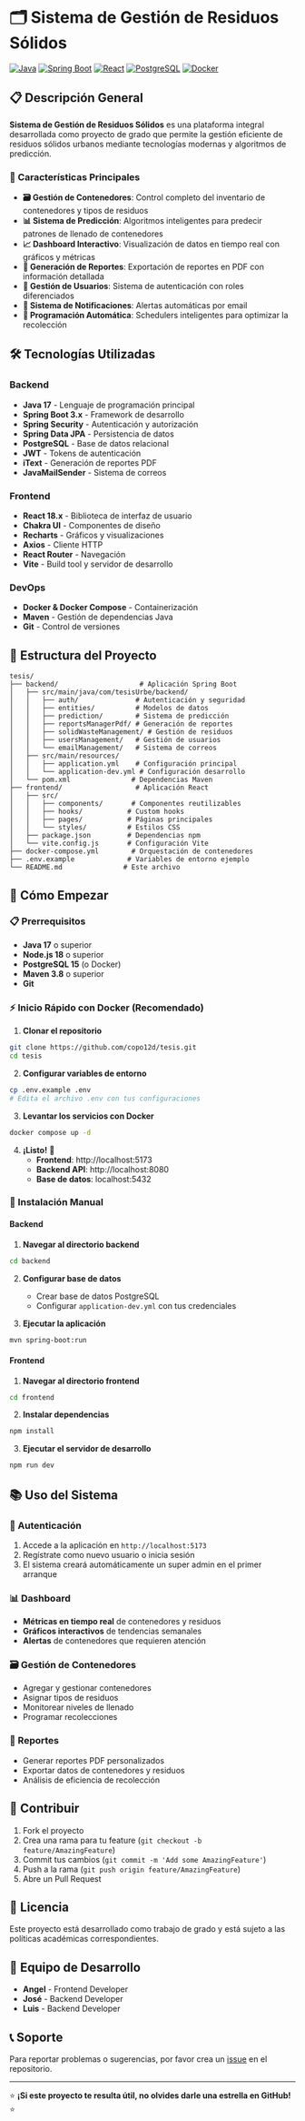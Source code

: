 # 🗂️ Sistema de Gestión de Residuos Sólidos

[![Java](https://img.shields.io/badge/Java-17-orange?style=flat&logo=java)](https://www.oracle.com/java/)
[![Spring Boot](https://img.shields.io/badge/Spring%20Boot-3.x-brightgreen?style=flat&logo=spring-boot)](https://spring.io/projects/spring-boot)
[![React](https://img.shields.io/badge/React-18.x-blue?style=flat&logo=react)](https://reactjs.org/)
[![PostgreSQL](https://img.shields.io/badge/PostgreSQL-15-blue?style=flat&logo=postgresql)](https://www.postgresql.org/)
[![Docker](https://img.shields.io/badge/Docker-Supported-2496ED?style=flat&logo=docker)](https://www.docker.com/)

## 📋 Descripción General

**Sistema de Gestión de Residuos Sólidos** es una plataforma integral desarrollada como proyecto de grado que permite la gestión eficiente de residuos sólidos urbanos mediante tecnologías modernas y algoritmos de predicción.

### 🚀 Características Principales

- **🗃️ Gestión de Contenedores**: Control completo del inventario de contenedores y tipos de residuos
- **📊 Sistema de Predicción**: Algoritmos inteligentes para predecir patrones de llenado de contenedores
- **📈 Dashboard Interactivo**: Visualización de datos en tiempo real con gráficos y métricas
- **📑 Generación de Reportes**: Exportación de reportes en PDF con información detallada
- **👥 Gestión de Usuarios**: Sistema de autenticación con roles diferenciados
- **📧 Sistema de Notificaciones**: Alertas automáticas por email
- **🔄 Programación Automática**: Schedulers inteligentes para optimizar la recolección

## 🛠️ Tecnologías Utilizadas

### Backend
- **Java 17** - Lenguaje de programación principal
- **Spring Boot 3.x** - Framework de desarrollo
- **Spring Security** - Autenticación y autorización
- **Spring Data JPA** - Persistencia de datos
- **PostgreSQL** - Base de datos relacional
- **JWT** - Tokens de autenticación
- **iText** - Generación de reportes PDF
- **JavaMailSender** - Sistema de correos

### Frontend
- **React 18.x** - Biblioteca de interfaz de usuario
- **Chakra UI** - Componentes de diseño
- **Recharts** - Gráficos y visualizaciones
- **Axios** - Cliente HTTP
- **React Router** - Navegación
- **Vite** - Build tool y servidor de desarrollo

### DevOps
- **Docker & Docker Compose** - Containerización
- **Maven** - Gestión de dependencias Java
- **Git** - Control de versiones

## 📁 Estructura del Proyecto

```
tesis/
├── backend/                    # Aplicación Spring Boot
│   ├── src/main/java/com/tesisUrbe/backend/
│   │   ├── auth/              # Autenticación y seguridad
│   │   ├── entities/          # Modelos de datos
│   │   ├── prediction/        # Sistema de predicción
│   │   ├── reportsManagerPdf/ # Generación de reportes
│   │   ├── solidWasteManagement/ # Gestión de residuos
│   │   ├── usersManagement/   # Gestión de usuarios
│   │   └── emailManagement/   # Sistema de correos
│   ├── src/main/resources/
│   │   ├── application.yml    # Configuración principal
│   │   └── application-dev.yml # Configuración desarrollo
│   └── pom.xml               # Dependencias Maven
├── frontend/                  # Aplicación React
│   ├── src/
│   │   ├── components/       # Componentes reutilizables
│   │   ├── hooks/           # Custom hooks
│   │   ├── pages/           # Páginas principales
│   │   └── styles/          # Estilos CSS
│   ├── package.json         # Dependencias npm
│   └── vite.config.js       # Configuración Vite
├── docker-compose.yml        # Orquestación de contenedores
├── .env.example             # Variables de entorno ejemplo
└── README.md               # Este archivo
```

## 🚀 Cómo Empezar

### 📋 Prerrequisitos

- **Java 17** o superior
- **Node.js 18** o superior
- **PostgreSQL 15** (o Docker)
- **Maven 3.8** o superior
- **Git**

### ⚡ Inicio Rápido con Docker (Recomendado)

1. **Clonar el repositorio**
```bash
git clone https://github.com/copo12d/tesis.git
cd tesis
```

2. **Configurar variables de entorno**
```bash
cp .env.example .env
# Edita el archivo .env con tus configuraciones
```

3. **Levantar los servicios con Docker**
```bash
docker compose up -d
```

4. **¡Listo!** 🎉
   - **Frontend**: http://localhost:5173
   - **Backend API**: http://localhost:8080
   - **Base de datos**: localhost:5432

### 🔧 Instalación Manual

#### Backend

1. **Navegar al directorio backend**
```bash
cd backend
```

2. **Configurar base de datos**
   - Crear base de datos PostgreSQL
   - Configurar `application-dev.yml` con tus credenciales

3. **Ejecutar la aplicación**
```bash
mvn spring-boot:run
```

#### Frontend

1. **Navegar al directorio frontend**
```bash
cd frontend
```

2. **Instalar dependencias**
```bash
npm install
```

3. **Ejecutar el servidor de desarrollo**
```bash
npm run dev
```

## 📚 Uso del Sistema

### 🔐 Autenticación
1. Accede a la aplicación en `http://localhost:5173`
2. Regístrate como nuevo usuario o inicia sesión
3. El sistema creará automáticamente un super admin en el primer arranque

### 📊 Dashboard
- **Métricas en tiempo real** de contenedores y residuos
- **Gráficos interactivos** de tendencias semanales
- **Alertas** de contenedores que requieren atención

### 🗃️ Gestión de Contenedores
- Agregar y gestionar contenedores
- Asignar tipos de residuos
- Monitorear niveles de llenado
- Programar recolecciones

### 📑 Reportes
- Generar reportes PDF personalizados
- Exportar datos de contenedores y residuos
- Análisis de eficiencia de recolección

## 🤝 Contribuir

1. Fork el proyecto
2. Crea una rama para tu feature (`git checkout -b feature/AmazingFeature`)
3. Commit tus cambios (`git commit -m 'Add some AmazingFeature'`)
4. Push a la rama (`git push origin feature/AmazingFeature`)
5. Abre un Pull Request

## 📝 Licencia

Este proyecto está desarrollado como trabajo de grado y está sujeto a las políticas académicas correspondientes.

## 👥 Equipo de Desarrollo

- **Angel** - Frontend Developer
- **José** - Backend Developer  
- **Luis** - Backend Developer

## 📞 Soporte

Para reportar problemas o sugerencias, por favor crea un [issue](https://github.com/copo12d/tesis/issues) en el repositorio.

---

⭐ **¡Si este proyecto te resulta útil, no olvides darle una estrella en GitHub!** ⭐
